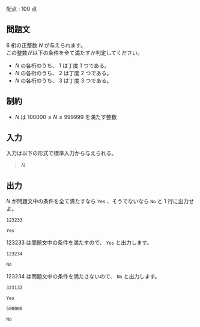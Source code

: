 配点 : $100$ 点

## 問題文

$6$ 桁の正整数 $N$ が与えられます。<br>
この整数が以下の条件を全て満たすか判定してください。

- $N$ の各桁のうち、 $1$ は丁度 $1$ つである。
- $N$ の各桁のうち、 $2$ は丁度 $2$ つである。
- $N$ の各桁のうち、 $3$ は丁度 $3$ つである。

## 制約

- $N$ は $100000 \le N \le 999999$ を満たす整数

## 入力

入力は以下の形式で標準入力から与えられる。

> $N$

## 出力

$N$ が問題文中の条件を全て満たすなら `Yes` 、そうでないなら `No` と $1$ 行に出力せよ。

```input1
123233
```

```output1
Yes
```

$123233$ は問題文中の条件を満たすので、 `Yes` と出力します。

```input2
123234
```

```output2
No
```

$123234$ は問題文中の条件を満たさないので、 `No` と出力します。

```input3
323132
```

```output3
Yes
```

```input4
500000
```

```output4
No
```